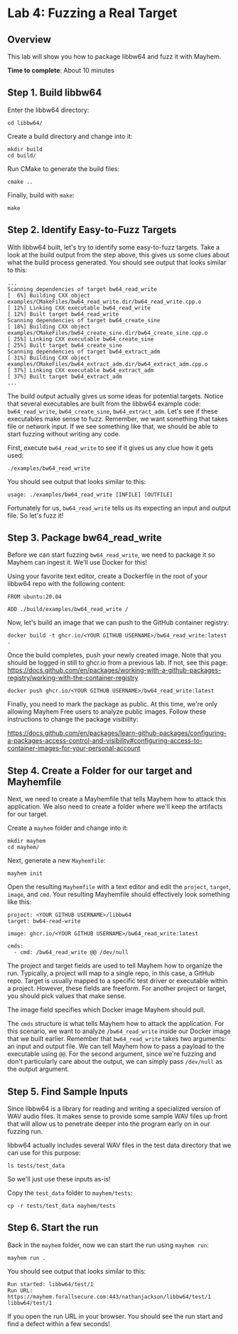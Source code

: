 # Lab 4: Fuzzing a Real Target

## Overview

This lab will show you how to package libbw64 and fuzz it with Mayhem.

**Time to complete**: About 10 minutes

## Step 1. Build libbw64

Enter the libbw64 directory:

```
cd libbw64/
```

Create a build directory and change into it:

```
mkdir build
cd build/
```

Run CMake to generate the build files:

```
cmake ..
```

Finally, build with `make`:

```
make
```

## Step 2. Identify Easy-to-Fuzz Targets

With libbw64 built, let's try to identify some easy-to-fuzz targets. Take a look at the build output from the step above, this gives us some clues about what the build process generated. You should see output that looks similar to this:

```
...
Scanning dependencies of target bw64_read_write
[  6%] Building CXX object examples/CMakeFiles/bw64_read_write.dir/bw64_read_write.cpp.o
[ 12%] Linking CXX executable bw64_read_write
[ 12%] Built target bw64_read_write
Scanning dependencies of target bw64_create_sine
[ 18%] Building CXX object examples/CMakeFiles/bw64_create_sine.dir/bw64_create_sine.cpp.o
[ 25%] Linking CXX executable bw64_create_sine
[ 25%] Built target bw64_create_sine
Scanning dependencies of target bw64_extract_adm
[ 31%] Building CXX object examples/CMakeFiles/bw64_extract_adm.dir/bw64_extract_adm.cpp.o
[ 37%] Linking CXX executable bw64_extract_adm
[ 37%] Built target bw64_extract_adm
...
```

The build output actually gives us some ideas for potential targets. Notice that several executables are built from the libbw64 example code: `bw64_read_write`, `bw64_create_sine`, `bw64_extract_adm`. Let's see if these executables make sense to fuzz. Remember, we want something that takes file or network input. If we see something like that, we should be able to start fuzzing without writing any code.

First, execute `bw64_read_write` to see if it gives us any clue how it gets used:

```
./examples/bw64_read_write
```

You should see output that looks similar to this:

```
usage: ./examples/bw64_read_write [INFILE] [OUTFILE]
```

Fortunately for us, `bw64_read_write` tells us its expecting an input and output file. So let's fuzz it!

## Step 3. Package bw64_read_write

Before we can start fuzzing `bw64_read_write`, we need to package it so Mayhem can ingest it. We'll use Docker for this!

Using your favorite text editor, create a Dockerfile in the root of your libbw64 repo with the following content:

```
FROM ubuntu:20.04

ADD ./build/examples/bw64_read_write /
```

Now, let's build an image that we can push to the GitHub container registry:

```
docker build -t ghcr.io/<YOUR GITHUB USERNAME>/bw64_read_write:latest .
```

Once the build completes, push your newly created image. Note that you should be logged in still to ghcr.io from a previous lab. If not, see this page: https://docs.github.com/en/packages/working-with-a-github-packages-registry/working-with-the-container-registry

```
docker push ghcr.io/<YOUR GITHUB USERNAME>/bw64_read_write:latest
```

Finally, you need to mark the package as public. At this time, we're only allowing Mayhem Free users to analyze public images. Follow these instructions to change the package visibility:

https://docs.github.com/en/packages/learn-github-packages/configuring-a-packages-access-control-and-visibility#configuring-access-to-container-images-for-your-personal-account

## Step 4. Create a Folder for our target and Mayhemfile

Next, we need to create a Mayhemfile that tells Mayhem how to attack this application. We also need to create a folder where we'll keep the artifacts for our target.

Create a `mayhem` folder and change into it:

```
mkdir mayhem
cd mayhem/
```

Next, generate a new `Mayhemfile`:

```
mayhem init
```

Open the resulting `Mayhemfile` with a text editor and edit the `project`, `target`, `image`, and `cmd`. Your resulting Mayhemfile should effectively look something like this:

```
project: <YOUR GITHUB USERNAME>/libbw64
target: bw64-read-write

image: ghcr.io/<YOUR GITHUB USERNAME>/bw64_read_write:latest

cmds:
  - cmd: /bw64_read_write @@ /dev/null
```

The project and target fields are used to tell Mayhem how to organize the run. Typically, a project will map to a single repo, in this case, a GitHub repo. Target is usually mapped to a specific test driver or executable within a project. However, these fields are freeform. For another project or target, you should pick values that make sense.

The image field specifies which Docker image Mayhem should pull.

The `cmds` structure is what tells Mayhem how to attack the application. For this scenario, we want to analyze `/bw64_read_write` inside our Docker image that we built earlier. Remember that `bw64_read_write` takes two arguments: an input and output file. We can tell Mayhem how to pass a payload to the executable using `@@`. For the second argument, since we're fuzzing and don't particularly care about the output, we can simply pass `/dev/null` as the output argument.

## Step 5. Find Sample Inputs

Since libbw64 is a library for reading and writing a specialized version of WAV audio files. It makes sense to provide some sample WAV files up front that will allow us to penetrate deeper into the program early on in our fuzzing run.

libbw64 actually includes several WAV files in the test data directory that we can use for this purpose:

```
ls tests/test_data
```

So we'll just use these inputs as-is!

Copy the `test_data` folder to `mayhem/tests`:

```
cp -r tests/test_data mayhem/tests
```

## Step 6. Start the run

Back in the `mayhem` folder, now we can start the run using `mayhem run`:

```
mayhem run .
```

You should see output that looks similar to this:

```
Run started: libbw64/test/1
Run URL: https://mayhem.forallsecure.com:443/nathanjackson/libbw64/test/1
libbw64/test/1
```

If you open the run URL in your browser. You should see the run start and find a defect within a few seconds!

